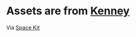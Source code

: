 # Assets are from [Kenney](https://www.kenney.nl)

Via [Space Kit](https://www.kenney.nl/assets/space-kit)
